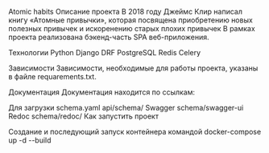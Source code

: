 Atomic habits
Описание проекта
В 2018 году Джеймс Клир написал книгу «Атомные привычки», которая посвящена приобретению новых полезных привычек и искоренению старых плохих привычек
В рамках проекта реализована бэкенд-часть SPA веб-приложения.

Технологии
Python
Django
DRF
PostgreSQL
Redis
Celery

Зависимости
Зависимости, необходимые для работы проекта, указаны в файле requarements.txt.

Документация
Документация находится по ссылкам:

Для загрузки schema.yaml api/schema/
Swagger schema/swagger-ui
Redoc schema/redoc/
Как запустить проект

Создание и последующий запуск контейнера командой docker-compose up -d --build
